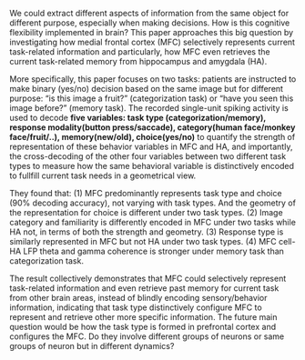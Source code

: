 We could extract different aspects of information from the same object for different purpose, especially when making decisions. How is this cognitive flexibility implemented in brain? This paper approaches this big question by investigating how medial frontal cortex (MFC) selectively represents current task-related information and particularly, how MFC even retrieves the current task-related memory from hippocampus and amygdala (HA).

More specifically, this paper focuses on two tasks: patients are instructed to make binary (yes/no) decision based on the same image but for different purpose: “is this image a fruit?” (categorization task) or “have you seen this image before?” (memory task). The recorded single-unit spiking activity is used to decode **five variables: task type (categorization/memory), response modality(button press/saccade), category(human face/monkey face/fruit/..), memory(new/old), choice(yes/no)** to quantify the strength of representation of these behavior variables in MFC and HA, and importantly, the cross-decoding of the other four variables between two different task types to measure how the same behavioral variable is distinctively encoded to fullfill current task needs in a geometrical view.

They found that: (1) MFC predominantly represents task type and choice (90% decoding accuracy), not varying with task types. And the geometry of the representation for choice is different under two task types. (2) Image category and familiarity is differently encoded in MFC under two tasks while HA not, in terms of both the strength and geometry. (3) Response type is similarly represented in MFC but not HA under two task types. (4) MFC cell-HA LFP theta and gamma coherence is stronger under memory task than categorization task.

The result collectively demonstrates that MFC could selectively represent task-related information and even retrieve past memory for current task from other brain areas, instead of blindly encoding sensory/behavior information, indicating that task type distinctively configure MFC to represent and retrieve other more specific information. The future main question would be how the task type is formed in prefrontal cortex and configures the MFC. Do they involve different groups of neurons or same groups of neuron but in different dynamics?
